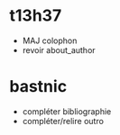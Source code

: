 # t13h37
- MAJ colophon
- revoir about_author

# bastnic
- compléter bibliographie
- compléter/relire outro